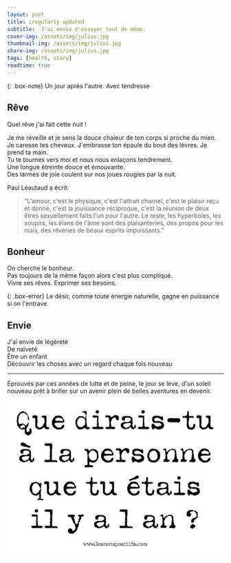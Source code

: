 ```yaml
---
layout: post
title: iregularly updated
subtitle:  J'ai envie d'essayer tout de même.
cover-img: /assets/img/julius.jpg
thumbnail-img: /assets/img/julius.jpg
share-img: /assets/img/julius.jpg
tags: [health, story]
readtime: true
---
```


{: .box-note}
Un jour après l'autre. Avec tendresse

## Rêve

Quel rêve j'ai fait cette nuit  !

Je me  réveille et je sens la douce chaleur de ton  corps si proche du mien.  
Je caresse tes cheveux. J'embrasse ton épaule du bout des lèvres. Je prend ta main.  
Tu te tournes vers moi et nous nous enlaçons tendrement.  
Une longue étreinte douce et émouvante.  
Des larmes de joie coulent sur nos joues rougies par la nuit.  

Paul Léautaud a écrit:
> "L'amour, c'est le physique, c'est l'attrait charnel, c'est le plaisir reçu et donné, c'est la jouissance réciproque, c'est la réunion de deux êtres sexuellement faits l'un pour l'autre. Le reste, les hyperboles, les soupirs, les élans de l'âme sont des plaisanteries, des propos pour les niais, des rêveries de beaux esprits impuissants."

## Bonheur

On cherche le bonheur.  
Pas toujours de la même façon alors c'est plus compliqué.  
Vivre ses rêves. Exprimer ses besoins.  

{: .box-error}
Le désir, comme toute énergie naturelle, gagne en puissance si on l'entrave

## Envie

J'ai envie de légèreté  
De naïveté  
Être un enfant  
Découvrir les choses avec un regard chaque fois nouveau  

---

Éprouvés par ces années de lutte et de peine, le jour se lève, d'un soleil nouveau prêt à briller sur un avenir plein de belles aventures en devenir.

![Drag logo](/assets/img/1an.jpg)

